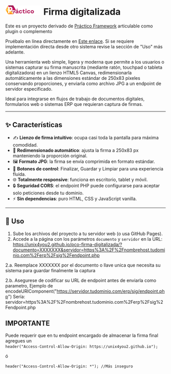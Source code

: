 # ![](https://github.com/unix4you2/practico/raw/master/img/logo.png) Firma digitalizada

Este es un proyecto derivado de [Práctico Framework](https://www.practico.org) articulable como plugin o complemento

Pruébalo en línea directamente en [Este enlace](https://visor-kml.practico.run/). Si se requiere implementación directa desde otro sistema revise la sección de "Uso" más adelante.

Una herramienta web simple, ligera y moderna que permite a los usuarios o sistemas capturar su firma manuscrita (mediante ratón, touchpad o tableta digitalizadora) en un lienzo HTML5 Canvas, redimensionarla automáticamente a las dimensiones estándar de 250x83 píxeles conservando proporciones, y enviarla como archivo JPG a un endpoint de servidor especificado.

Ideal para integrarse en flujos de trabajo de documentos digitales, formularios web o sistemas ERP que requieran captura de firmas.

---

## ✨ Características

- ✍️ **Lienzo de firma intuitivo**: ocupa casi toda la pantalla para máxima comodidad.
- 📏 **Redimensionado automático**: ajusta la firma a 250x83 px manteniendo la proporción original.
- 🖼️ **Formato JPG**: la firma se envía comprimida en formato estándar.
- 🔄 **Botones de control**: Finalizar, Guardar y Limpiar para una experiencia fluida.
- 🌐 **Totalmente responsive**: funciona en escritorio, tablet y móvil.
- 🔒 **Seguridad CORS**: el endpoint PHP puede configurarse para aceptar solo peticiones desde tu dominio.
- ⚡ **Sin dependencias**: puro HTML, CSS y JavaScript vanilla.

---

## 🚀 Uso

1. Sube los archivos del proyecto a tu servidor web (o usa GitHub Pages).
2. Accede a la página con los parámetros `documento` y `servidor` en la URL:  https://unix4you2.github.io/pco-firma-digitalizada/?documento=XXXXXXX&servidor=https%3A%2F%2Fnombrehost.tudominio.com%2Ferp%2Fsig%2Fendpoint.php

2.a. Reemplace XXXXXXX por el documento o llave unica que necesita su sistema para guardar finalmente la captura

2.b. Asegurese de codificar su URL de endpoint antes de enviarla como parametro, Ejemplo de encodeURIComponent("https://servidor.tudominio.com/erp/sig/endpoint.php") Sería: servidor=https%3A%2F%2Fnombrehost.tudominio.com%2Ferp%2Fsig%2Fendpoint.php


## IMPORTANTE

Puede requerir que en tu endpoint encargado de almacenar la firma final agregues un  
`header("Access-Control-Allow-Origin: https://unix4you2.github.io");`

ó 

`header("Access-Control-Allow-Origin: *"); //Más inseguro`
